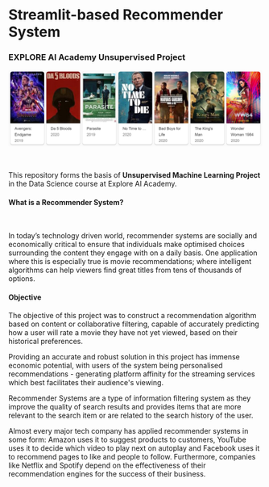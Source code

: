 # Streamlit-based Recommender System
### EXPLORE AI Academy Unsupervised Project


![Movie_Recommendations](resources/imgs/Image_header.png)

<br>

This repository forms the basis of **Unsupervised Machine Learning Project** in the Data Science course at Explore AI Academy. 

#### What is a Recommender System?

<br>


In today’s technology driven world, recommender systems are socially and economically critical to ensure that individuals make optimised choices surrounding the content they engage with on a daily basis. One application where this is especially true is movie recommendations; where intelligent algorithms can help viewers find great titles from tens of thousands of options.

#### Objective

The objective of this project was to construct a recommendation algorithm based on content or collaborative filtering, capable of accurately predicting how a user will rate a movie they have not yet viewed, based on their historical preferences.

Providing an accurate and robust solution in this project has immense economic potential, with users of the system being personalised recommendations - generating platform affinity for the streaming services which best facilitates their audience's viewing.

Recommender Systems are a type of information filtering system as they improve the quality of search results and provides items that are more relevant to the search item or are related to the search history of the user.

Almost every major tech company has applied recommender systems in some form: Amazon uses it to suggest products to customers, YouTube uses it to decide which video to play next on autoplay and Facebook uses it to recommend pages to like and people to follow. Furthermore, companies like Netflix and Spotify depend on the effectiveness of their recommendation engines for the success of their business.



